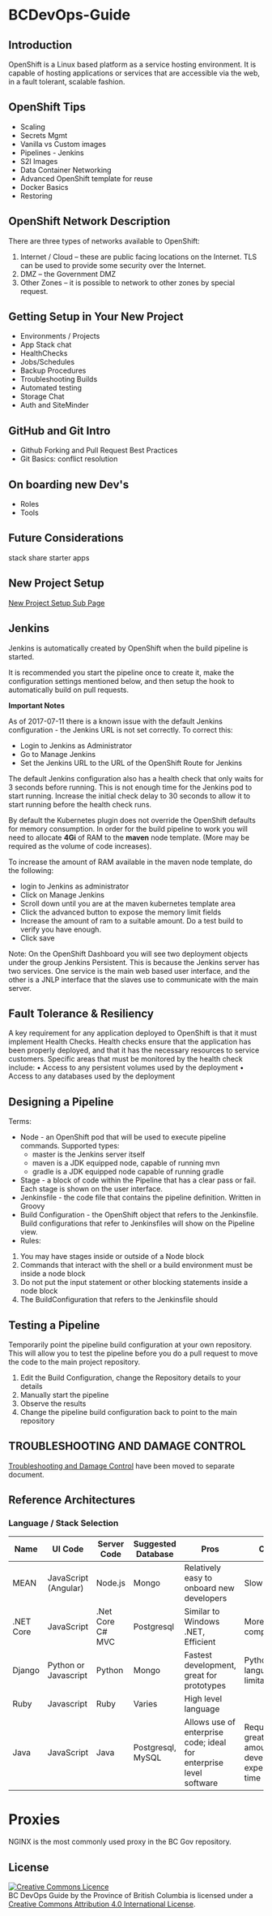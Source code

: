 # BCDevOps-Guide

Introduction
------------

OpenShift is a Linux based platform as a service hosting environment. 
It is capable of hosting applications or services that are accessible via the web, in a fault tolerant, scalable fashion.

## OpenShift Tips
* Scaling
* Secrets Mgmt
* Vanilla vs Custom images
* Pipelines - Jenkins
* S2I Images
* Data Container Networking
* Advanced OpenShift template for reuse
* Docker Basics
* Restoring

OpenShift Network Description
----------
There are three types of networks available to OpenShift:
1.	Internet / Cloud – these are public facing locations on the Internet.  TLS can be used to provide some security over the Internet.
2.	DMZ – the Government DMZ
3.	Other Zones – it is possible to network to other zones by special request.



## Getting Setup in Your New Project
* Environments / Projects
* App Stack chat
* HealthChecks
* Jobs/Schedules
* Backup Procedures
* Troubleshooting Builds
* Automated testing
* Storage Chat
* Auth and SiteMinder

## GitHub and Git Intro
* Github Forking and Pull Request Best Practices
* Git Basics: conflict resolution

## On boarding new Dev's
* Roles
* Tools


Future Considerations
--------------------
stack share
starter apps


New Project Setup
----------------
[New Project Setup Sub Page](NewProjectSetup.md)

Jenkins
-------

Jenkins is automatically created by OpenShift when the build pipeline is started.

It is recommended you start the pipeline once to create it, make the configuration settings mentioned below, and then setup the hook to automatically build on pull requests.

**Important Notes**

As of 2017-07-11 there is a known issue with the default Jenkins configuration - the Jenkins URL is not set correctly.  To correct this:
- Login to Jenkins as Administrator
- Go to Manage Jenkins
- Set the Jenkins URL to the URL of the OpenShift Route for Jenkins

The default Jenkins configuration also has a health check that only waits for 3 seconds before running.  This is not enough time for the Jenkins pod to start running.  Increase the initial check delay to 30 seconds to allow it to start running before the health check runs.

By default the Kubernetes plugin does not override the OpenShift defaults for memory consumption.  In order for the build pipeline to work you will need to allocate **4Gi** of RAM to the **maven** node template.  (More may be required as the volume of code increases).  

To increase the amount of RAM available in the maven node template, do the following:
- login to Jenkins as administrator
- Click on Manage Jenkins
- Scroll down until you are at the maven kubernetes template area
- Click the advanced button to expose the memory limit fields
- Increase the amount of ram to a suitable amount.  Do a test build to verify you have enough.
- Click save

Note:  On the OpenShift Dashboard you will see two deployment objects under the group Jenkins Persistent.  This is because the Jenkins server has two services.  One service is the main web based user interface, and the other is a JNLP interface that the slaves use to communicate with the main server.

Fault Tolerance & Resiliency
----------------------------

A key requirement for any application deployed to OpenShift is that it must implement Health Checks.  Health checks ensure that the application has been properly deployed, and that it has the necessary resources to service customers.
Specific areas that must be monitored by the health check include:
•	Access to any persistent volumes used by the deployment
•	Access to any databases used by the deployment


Designing a Pipeline
-------------------

Terms:
- Node - an OpenShift pod that will be used to execute pipeline commands.   Supported types:
	- master is the Jenkins server itself
	- maven is a JDK equipped node, capable of running mvn
	- gradle is a JDK equipped node capable of running gradle
- Stage - a block of code within the Pipeline that has a clear pass or fail.  Each stage is shown on the user interface.
- Jenkinsfile - the code file that contains the pipeline definition.  Written in Groovy
- Build Configuration - the OpenShift object that refers to the Jenkinsfile.  Build configurations that refer to Jenkinsfiles will show on the Pipeline view.
- Rules:
1. You may have stages inside or outside of a Node block
2. Commands that interact with the shell or a build environment must be inside a node block
3. Do not put the input statement or other blocking statements inside a node block
4. The BuildConfiguration that refers to the Jenkinsfile should 

Testing a Pipeline
------------------
Temporarily point the pipeline build configuration at your own repository.  This will allow you to test the pipeline before you do a pull request to move the code to the main project repository.
1. Edit the Build Configuration, change the Repository details to your details
2. Manually start the pipeline
3. Observe the results
4. Change the pipeline build configuration back to point to the main repository

TROUBLESHOOTING AND DAMAGE CONTROL
---------------

[Troubleshooting and Damage Control](Troubleshooting.md) have been moved to separate document.


Reference Architectures
-----------------------
### Language / Stack Selection ###

| Name | UI Code | Server Code | Suggested Database	| Pros | Cons |
| ---- | ------- | ----------- | ------------------ | ---- | ---- |
| MEAN	| JavaScript (Angular) |	Node.js	| Mongo	| Relatively easy to onboard new developers | Slow builds |
| .NET Core | JavaScript | .Net Core C# MVC | Postgresql | Similar to Windows .NET, Efficient | More complex |
| Django | Python or Javascript	| Python | Mongo | Fastest development, great for prototypes | Python language limitations |
| Ruby | Javascript | Ruby | Varies	| High level language | |	
| Java	| JavaScript | Java |	Postgresql, MySQL	| Allows use of enterprise code; ideal for enterprise level software | Requires greater amount of development experience / time |

# Proxies #

NGINX is the most commonly used proxy in the BC Gov repository.


## License
<a rel="license" href="http://creativecommons.org/licenses/by/4.0/"><img alt="Creative Commons Licence" style="border-width:0" src="https://i.creativecommons.org/l/by/4.0/80x15.png" /></a><br /><span xmlns:dct="http://purl.org/dc/terms/" property="dct:title">BC DevOps Guide by the Province of British Columbia</span> is licensed under a <a rel="license" href="http://creativecommons.org/licenses/by/4.0/">Creative Commons Attribution 4.0 International License</a>.

